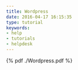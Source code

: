 ```yaml
---
title: Wordpress
date: 2016-04-17 16:15:35
type: tutorial
keywords:
- help
- tutorials
- helpdesk
---
```


{% pdf ./Wordpress.pdf %}
